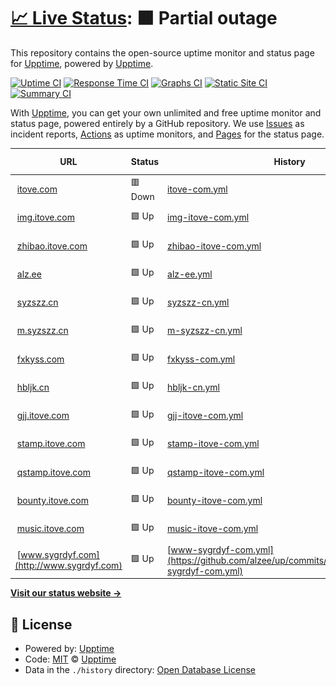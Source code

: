 # [📈 Live Status](https://up.itove.com): <!--live status--> **🟧 Partial outage**

This repository contains the open-source uptime monitor and status page for [Upptime](https://upptime.js.org), powered by [Upptime](https://github.com/upptime/upptime).

[![Uptime CI](https://github.com/alzee/up/workflows/Uptime%20CI/badge.svg)](https://github.com/alzee/up/actions?query=workflow%3A%22Uptime+CI%22)
[![Response Time CI](https://github.com/alzee/up/workflows/Response%20Time%20CI/badge.svg)](https://github.com/alzee/up/actions?query=workflow%3A%22Response+Time+CI%22)
[![Graphs CI](https://github.com/alzee/up/workflows/Graphs%20CI/badge.svg)](https://github.com/alzee/up/actions?query=workflow%3A%22Graphs+CI%22)
[![Static Site CI](https://github.com/alzee/up/workflows/Static%20Site%20CI/badge.svg)](https://github.com/alzee/up/actions?query=workflow%3A%22Static+Site+CI%22)
[![Summary CI](https://github.com/alzee/up/workflows/Summary%20CI/badge.svg)](https://github.com/alzee/up/actions?query=workflow%3A%22Summary+CI%22)

With [Upptime](https://upptime.js.org), you can get your own unlimited and free uptime monitor and status page, powered entirely by a GitHub repository. We use [Issues](https://github.com/upptime/upptime/issues) as incident reports, [Actions](https://github.com/alzee/up/actions) as uptime monitors, and [Pages](https://up.itove.com) for the status page.

<!--start: status pages-->
<!-- This summary is generated by Upptime (https://github.com/upptime/upptime) -->
<!-- Do not edit this manually, your changes will be overwritten -->
<!-- prettier-ignore -->
| URL | Status | History | Response Time | Uptime |
| --- | ------ | ------- | ------------- | ------ |
| <img alt="" src="https://icons.duckduckgo.com/ip3/itove.com.ico" height="13"> [itove.com](https://itove.com) | 🟥 Down | [itove-com.yml](https://github.com/alzee/up/commits/HEAD/history/itove-com.yml) | <details><summary><img alt="Response time graph" src="./graphs/itove-com/response-time-week.png" height="20"> 679ms</summary><br><a href="https://up.itove.com/history/itove-com"><img alt="Response time 642" src="https://img.shields.io/endpoint?url=https%3A%2F%2Fraw.githubusercontent.com%2Falzee%2Fup%2FHEAD%2Fapi%2Fitove-com%2Fresponse-time.json"></a><br><a href="https://up.itove.com/history/itove-com"><img alt="24-hour response time 680" src="https://img.shields.io/endpoint?url=https%3A%2F%2Fraw.githubusercontent.com%2Falzee%2Fup%2FHEAD%2Fapi%2Fitove-com%2Fresponse-time-day.json"></a><br><a href="https://up.itove.com/history/itove-com"><img alt="7-day response time 679" src="https://img.shields.io/endpoint?url=https%3A%2F%2Fraw.githubusercontent.com%2Falzee%2Fup%2FHEAD%2Fapi%2Fitove-com%2Fresponse-time-week.json"></a><br><a href="https://up.itove.com/history/itove-com"><img alt="30-day response time 693" src="https://img.shields.io/endpoint?url=https%3A%2F%2Fraw.githubusercontent.com%2Falzee%2Fup%2FHEAD%2Fapi%2Fitove-com%2Fresponse-time-month.json"></a><br><a href="https://up.itove.com/history/itove-com"><img alt="1-year response time 642" src="https://img.shields.io/endpoint?url=https%3A%2F%2Fraw.githubusercontent.com%2Falzee%2Fup%2FHEAD%2Fapi%2Fitove-com%2Fresponse-time-year.json"></a></details> | <details><summary><a href="https://up.itove.com/history/itove-com">99.63%</a></summary><a href="https://up.itove.com/history/itove-com"><img alt="All-time uptime 99.30%" src="https://img.shields.io/endpoint?url=https%3A%2F%2Fraw.githubusercontent.com%2Falzee%2Fup%2FHEAD%2Fapi%2Fitove-com%2Fuptime.json"></a><br><a href="https://up.itove.com/history/itove-com"><img alt="24-hour uptime 98.90%" src="https://img.shields.io/endpoint?url=https%3A%2F%2Fraw.githubusercontent.com%2Falzee%2Fup%2FHEAD%2Fapi%2Fitove-com%2Fuptime-day.json"></a><br><a href="https://up.itove.com/history/itove-com"><img alt="7-day uptime 99.63%" src="https://img.shields.io/endpoint?url=https%3A%2F%2Fraw.githubusercontent.com%2Falzee%2Fup%2FHEAD%2Fapi%2Fitove-com%2Fuptime-week.json"></a><br><a href="https://up.itove.com/history/itove-com"><img alt="30-day uptime 99.73%" src="https://img.shields.io/endpoint?url=https%3A%2F%2Fraw.githubusercontent.com%2Falzee%2Fup%2FHEAD%2Fapi%2Fitove-com%2Fuptime-month.json"></a><br><a href="https://up.itove.com/history/itove-com"><img alt="1-year uptime 99.30%" src="https://img.shields.io/endpoint?url=https%3A%2F%2Fraw.githubusercontent.com%2Falzee%2Fup%2FHEAD%2Fapi%2Fitove-com%2Fuptime-year.json"></a></details>
| <img alt="" src="https://icons.duckduckgo.com/ip3/img.itove.com.ico" height="13"> [img.itove.com](https://img.itove.com) | 🟩 Up | [img-itove-com.yml](https://github.com/alzee/up/commits/HEAD/history/img-itove-com.yml) | <details><summary><img alt="Response time graph" src="./graphs/img-itove-com/response-time-week.png" height="20"> 1188ms</summary><br><a href="https://up.itove.com/history/img-itove-com"><img alt="Response time 884" src="https://img.shields.io/endpoint?url=https%3A%2F%2Fraw.githubusercontent.com%2Falzee%2Fup%2FHEAD%2Fapi%2Fimg-itove-com%2Fresponse-time.json"></a><br><a href="https://up.itove.com/history/img-itove-com"><img alt="24-hour response time 1018" src="https://img.shields.io/endpoint?url=https%3A%2F%2Fraw.githubusercontent.com%2Falzee%2Fup%2FHEAD%2Fapi%2Fimg-itove-com%2Fresponse-time-day.json"></a><br><a href="https://up.itove.com/history/img-itove-com"><img alt="7-day response time 1188" src="https://img.shields.io/endpoint?url=https%3A%2F%2Fraw.githubusercontent.com%2Falzee%2Fup%2FHEAD%2Fapi%2Fimg-itove-com%2Fresponse-time-week.json"></a><br><a href="https://up.itove.com/history/img-itove-com"><img alt="30-day response time 981" src="https://img.shields.io/endpoint?url=https%3A%2F%2Fraw.githubusercontent.com%2Falzee%2Fup%2FHEAD%2Fapi%2Fimg-itove-com%2Fresponse-time-month.json"></a><br><a href="https://up.itove.com/history/img-itove-com"><img alt="1-year response time 884" src="https://img.shields.io/endpoint?url=https%3A%2F%2Fraw.githubusercontent.com%2Falzee%2Fup%2FHEAD%2Fapi%2Fimg-itove-com%2Fresponse-time-year.json"></a></details> | <details><summary><a href="https://up.itove.com/history/img-itove-com">99.73%</a></summary><a href="https://up.itove.com/history/img-itove-com"><img alt="All-time uptime 98.57%" src="https://img.shields.io/endpoint?url=https%3A%2F%2Fraw.githubusercontent.com%2Falzee%2Fup%2FHEAD%2Fapi%2Fimg-itove-com%2Fuptime.json"></a><br><a href="https://up.itove.com/history/img-itove-com"><img alt="24-hour uptime 100.00%" src="https://img.shields.io/endpoint?url=https%3A%2F%2Fraw.githubusercontent.com%2Falzee%2Fup%2FHEAD%2Fapi%2Fimg-itove-com%2Fuptime-day.json"></a><br><a href="https://up.itove.com/history/img-itove-com"><img alt="7-day uptime 99.73%" src="https://img.shields.io/endpoint?url=https%3A%2F%2Fraw.githubusercontent.com%2Falzee%2Fup%2FHEAD%2Fapi%2Fimg-itove-com%2Fuptime-week.json"></a><br><a href="https://up.itove.com/history/img-itove-com"><img alt="30-day uptime 99.76%" src="https://img.shields.io/endpoint?url=https%3A%2F%2Fraw.githubusercontent.com%2Falzee%2Fup%2FHEAD%2Fapi%2Fimg-itove-com%2Fuptime-month.json"></a><br><a href="https://up.itove.com/history/img-itove-com"><img alt="1-year uptime 98.57%" src="https://img.shields.io/endpoint?url=https%3A%2F%2Fraw.githubusercontent.com%2Falzee%2Fup%2FHEAD%2Fapi%2Fimg-itove-com%2Fuptime-year.json"></a></details>
| <img alt="" src="https://icons.duckduckgo.com/ip3/zhibao.itove.com.ico" height="13"> [zhibao.itove.com](https://zhibao.itove.com) | 🟩 Up | [zhibao-itove-com.yml](https://github.com/alzee/up/commits/HEAD/history/zhibao-itove-com.yml) | <details><summary><img alt="Response time graph" src="./graphs/zhibao-itove-com/response-time-week.png" height="20"> 902ms</summary><br><a href="https://up.itove.com/history/zhibao-itove-com"><img alt="Response time 801" src="https://img.shields.io/endpoint?url=https%3A%2F%2Fraw.githubusercontent.com%2Falzee%2Fup%2FHEAD%2Fapi%2Fzhibao-itove-com%2Fresponse-time.json"></a><br><a href="https://up.itove.com/history/zhibao-itove-com"><img alt="24-hour response time 1045" src="https://img.shields.io/endpoint?url=https%3A%2F%2Fraw.githubusercontent.com%2Falzee%2Fup%2FHEAD%2Fapi%2Fzhibao-itove-com%2Fresponse-time-day.json"></a><br><a href="https://up.itove.com/history/zhibao-itove-com"><img alt="7-day response time 902" src="https://img.shields.io/endpoint?url=https%3A%2F%2Fraw.githubusercontent.com%2Falzee%2Fup%2FHEAD%2Fapi%2Fzhibao-itove-com%2Fresponse-time-week.json"></a><br><a href="https://up.itove.com/history/zhibao-itove-com"><img alt="30-day response time 796" src="https://img.shields.io/endpoint?url=https%3A%2F%2Fraw.githubusercontent.com%2Falzee%2Fup%2FHEAD%2Fapi%2Fzhibao-itove-com%2Fresponse-time-month.json"></a><br><a href="https://up.itove.com/history/zhibao-itove-com"><img alt="1-year response time 801" src="https://img.shields.io/endpoint?url=https%3A%2F%2Fraw.githubusercontent.com%2Falzee%2Fup%2FHEAD%2Fapi%2Fzhibao-itove-com%2Fresponse-time-year.json"></a></details> | <details><summary><a href="https://up.itove.com/history/zhibao-itove-com">99.86%</a></summary><a href="https://up.itove.com/history/zhibao-itove-com"><img alt="All-time uptime 98.54%" src="https://img.shields.io/endpoint?url=https%3A%2F%2Fraw.githubusercontent.com%2Falzee%2Fup%2FHEAD%2Fapi%2Fzhibao-itove-com%2Fuptime.json"></a><br><a href="https://up.itove.com/history/zhibao-itove-com"><img alt="24-hour uptime 100.00%" src="https://img.shields.io/endpoint?url=https%3A%2F%2Fraw.githubusercontent.com%2Falzee%2Fup%2FHEAD%2Fapi%2Fzhibao-itove-com%2Fuptime-day.json"></a><br><a href="https://up.itove.com/history/zhibao-itove-com"><img alt="7-day uptime 99.86%" src="https://img.shields.io/endpoint?url=https%3A%2F%2Fraw.githubusercontent.com%2Falzee%2Fup%2FHEAD%2Fapi%2Fzhibao-itove-com%2Fuptime-week.json"></a><br><a href="https://up.itove.com/history/zhibao-itove-com"><img alt="30-day uptime 99.80%" src="https://img.shields.io/endpoint?url=https%3A%2F%2Fraw.githubusercontent.com%2Falzee%2Fup%2FHEAD%2Fapi%2Fzhibao-itove-com%2Fuptime-month.json"></a><br><a href="https://up.itove.com/history/zhibao-itove-com"><img alt="1-year uptime 98.54%" src="https://img.shields.io/endpoint?url=https%3A%2F%2Fraw.githubusercontent.com%2Falzee%2Fup%2FHEAD%2Fapi%2Fzhibao-itove-com%2Fuptime-year.json"></a></details>
| <img alt="" src="https://icons.duckduckgo.com/ip3/alz.ee.ico" height="13"> [alz.ee](https://alz.ee) | 🟩 Up | [alz-ee.yml](https://github.com/alzee/up/commits/HEAD/history/alz-ee.yml) | <details><summary><img alt="Response time graph" src="./graphs/alz-ee/response-time-week.png" height="20"> 534ms</summary><br><a href="https://up.itove.com/history/alz-ee"><img alt="Response time 562" src="https://img.shields.io/endpoint?url=https%3A%2F%2Fraw.githubusercontent.com%2Falzee%2Fup%2FHEAD%2Fapi%2Falz-ee%2Fresponse-time.json"></a><br><a href="https://up.itove.com/history/alz-ee"><img alt="24-hour response time 421" src="https://img.shields.io/endpoint?url=https%3A%2F%2Fraw.githubusercontent.com%2Falzee%2Fup%2FHEAD%2Fapi%2Falz-ee%2Fresponse-time-day.json"></a><br><a href="https://up.itove.com/history/alz-ee"><img alt="7-day response time 534" src="https://img.shields.io/endpoint?url=https%3A%2F%2Fraw.githubusercontent.com%2Falzee%2Fup%2FHEAD%2Fapi%2Falz-ee%2Fresponse-time-week.json"></a><br><a href="https://up.itove.com/history/alz-ee"><img alt="30-day response time 579" src="https://img.shields.io/endpoint?url=https%3A%2F%2Fraw.githubusercontent.com%2Falzee%2Fup%2FHEAD%2Fapi%2Falz-ee%2Fresponse-time-month.json"></a><br><a href="https://up.itove.com/history/alz-ee"><img alt="1-year response time 562" src="https://img.shields.io/endpoint?url=https%3A%2F%2Fraw.githubusercontent.com%2Falzee%2Fup%2FHEAD%2Fapi%2Falz-ee%2Fresponse-time-year.json"></a></details> | <details><summary><a href="https://up.itove.com/history/alz-ee">100.00%</a></summary><a href="https://up.itove.com/history/alz-ee"><img alt="All-time uptime 100.00%" src="https://img.shields.io/endpoint?url=https%3A%2F%2Fraw.githubusercontent.com%2Falzee%2Fup%2FHEAD%2Fapi%2Falz-ee%2Fuptime.json"></a><br><a href="https://up.itove.com/history/alz-ee"><img alt="24-hour uptime 100.00%" src="https://img.shields.io/endpoint?url=https%3A%2F%2Fraw.githubusercontent.com%2Falzee%2Fup%2FHEAD%2Fapi%2Falz-ee%2Fuptime-day.json"></a><br><a href="https://up.itove.com/history/alz-ee"><img alt="7-day uptime 100.00%" src="https://img.shields.io/endpoint?url=https%3A%2F%2Fraw.githubusercontent.com%2Falzee%2Fup%2FHEAD%2Fapi%2Falz-ee%2Fuptime-week.json"></a><br><a href="https://up.itove.com/history/alz-ee"><img alt="30-day uptime 100.00%" src="https://img.shields.io/endpoint?url=https%3A%2F%2Fraw.githubusercontent.com%2Falzee%2Fup%2FHEAD%2Fapi%2Falz-ee%2Fuptime-month.json"></a><br><a href="https://up.itove.com/history/alz-ee"><img alt="1-year uptime 100.00%" src="https://img.shields.io/endpoint?url=https%3A%2F%2Fraw.githubusercontent.com%2Falzee%2Fup%2FHEAD%2Fapi%2Falz-ee%2Fuptime-year.json"></a></details>
| <img alt="" src="https://icons.duckduckgo.com/ip3/syzszz.cn.ico" height="13"> [syzszz.cn](https://syzszz.cn) | 🟩 Up | [syzszz-cn.yml](https://github.com/alzee/up/commits/HEAD/history/syzszz-cn.yml) | <details><summary><img alt="Response time graph" src="./graphs/syzszz-cn/response-time-week.png" height="20"> 1030ms</summary><br><a href="https://up.itove.com/history/syzszz-cn"><img alt="Response time 1060" src="https://img.shields.io/endpoint?url=https%3A%2F%2Fraw.githubusercontent.com%2Falzee%2Fup%2FHEAD%2Fapi%2Fsyzszz-cn%2Fresponse-time.json"></a><br><a href="https://up.itove.com/history/syzszz-cn"><img alt="24-hour response time 1036" src="https://img.shields.io/endpoint?url=https%3A%2F%2Fraw.githubusercontent.com%2Falzee%2Fup%2FHEAD%2Fapi%2Fsyzszz-cn%2Fresponse-time-day.json"></a><br><a href="https://up.itove.com/history/syzszz-cn"><img alt="7-day response time 1030" src="https://img.shields.io/endpoint?url=https%3A%2F%2Fraw.githubusercontent.com%2Falzee%2Fup%2FHEAD%2Fapi%2Fsyzszz-cn%2Fresponse-time-week.json"></a><br><a href="https://up.itove.com/history/syzszz-cn"><img alt="30-day response time 1099" src="https://img.shields.io/endpoint?url=https%3A%2F%2Fraw.githubusercontent.com%2Falzee%2Fup%2FHEAD%2Fapi%2Fsyzszz-cn%2Fresponse-time-month.json"></a><br><a href="https://up.itove.com/history/syzszz-cn"><img alt="1-year response time 1060" src="https://img.shields.io/endpoint?url=https%3A%2F%2Fraw.githubusercontent.com%2Falzee%2Fup%2FHEAD%2Fapi%2Fsyzszz-cn%2Fresponse-time-year.json"></a></details> | <details><summary><a href="https://up.itove.com/history/syzszz-cn">99.63%</a></summary><a href="https://up.itove.com/history/syzszz-cn"><img alt="All-time uptime 99.37%" src="https://img.shields.io/endpoint?url=https%3A%2F%2Fraw.githubusercontent.com%2Falzee%2Fup%2FHEAD%2Fapi%2Fsyzszz-cn%2Fuptime.json"></a><br><a href="https://up.itove.com/history/syzszz-cn"><img alt="24-hour uptime 98.73%" src="https://img.shields.io/endpoint?url=https%3A%2F%2Fraw.githubusercontent.com%2Falzee%2Fup%2FHEAD%2Fapi%2Fsyzszz-cn%2Fuptime-day.json"></a><br><a href="https://up.itove.com/history/syzszz-cn"><img alt="7-day uptime 99.63%" src="https://img.shields.io/endpoint?url=https%3A%2F%2Fraw.githubusercontent.com%2Falzee%2Fup%2FHEAD%2Fapi%2Fsyzszz-cn%2Fuptime-week.json"></a><br><a href="https://up.itove.com/history/syzszz-cn"><img alt="30-day uptime 99.74%" src="https://img.shields.io/endpoint?url=https%3A%2F%2Fraw.githubusercontent.com%2Falzee%2Fup%2FHEAD%2Fapi%2Fsyzszz-cn%2Fuptime-month.json"></a><br><a href="https://up.itove.com/history/syzszz-cn"><img alt="1-year uptime 99.37%" src="https://img.shields.io/endpoint?url=https%3A%2F%2Fraw.githubusercontent.com%2Falzee%2Fup%2FHEAD%2Fapi%2Fsyzszz-cn%2Fuptime-year.json"></a></details>
| <img alt="" src="https://icons.duckduckgo.com/ip3/m.syzszz.cn.ico" height="13"> [m.syzszz.cn](https://m.syzszz.cn) | 🟩 Up | [m-syzszz-cn.yml](https://github.com/alzee/up/commits/HEAD/history/m-syzszz-cn.yml) | <details><summary><img alt="Response time graph" src="./graphs/m-syzszz-cn/response-time-week.png" height="20"> 1169ms</summary><br><a href="https://up.itove.com/history/m-syzszz-cn"><img alt="Response time 1126" src="https://img.shields.io/endpoint?url=https%3A%2F%2Fraw.githubusercontent.com%2Falzee%2Fup%2FHEAD%2Fapi%2Fm-syzszz-cn%2Fresponse-time.json"></a><br><a href="https://up.itove.com/history/m-syzszz-cn"><img alt="24-hour response time 1110" src="https://img.shields.io/endpoint?url=https%3A%2F%2Fraw.githubusercontent.com%2Falzee%2Fup%2FHEAD%2Fapi%2Fm-syzszz-cn%2Fresponse-time-day.json"></a><br><a href="https://up.itove.com/history/m-syzszz-cn"><img alt="7-day response time 1169" src="https://img.shields.io/endpoint?url=https%3A%2F%2Fraw.githubusercontent.com%2Falzee%2Fup%2FHEAD%2Fapi%2Fm-syzszz-cn%2Fresponse-time-week.json"></a><br><a href="https://up.itove.com/history/m-syzszz-cn"><img alt="30-day response time 1125" src="https://img.shields.io/endpoint?url=https%3A%2F%2Fraw.githubusercontent.com%2Falzee%2Fup%2FHEAD%2Fapi%2Fm-syzszz-cn%2Fresponse-time-month.json"></a><br><a href="https://up.itove.com/history/m-syzszz-cn"><img alt="1-year response time 1126" src="https://img.shields.io/endpoint?url=https%3A%2F%2Fraw.githubusercontent.com%2Falzee%2Fup%2FHEAD%2Fapi%2Fm-syzszz-cn%2Fresponse-time-year.json"></a></details> | <details><summary><a href="https://up.itove.com/history/m-syzszz-cn">99.54%</a></summary><a href="https://up.itove.com/history/m-syzszz-cn"><img alt="All-time uptime 99.40%" src="https://img.shields.io/endpoint?url=https%3A%2F%2Fraw.githubusercontent.com%2Falzee%2Fup%2FHEAD%2Fapi%2Fm-syzszz-cn%2Fuptime.json"></a><br><a href="https://up.itove.com/history/m-syzszz-cn"><img alt="24-hour uptime 98.44%" src="https://img.shields.io/endpoint?url=https%3A%2F%2Fraw.githubusercontent.com%2Falzee%2Fup%2FHEAD%2Fapi%2Fm-syzszz-cn%2Fuptime-day.json"></a><br><a href="https://up.itove.com/history/m-syzszz-cn"><img alt="7-day uptime 99.54%" src="https://img.shields.io/endpoint?url=https%3A%2F%2Fraw.githubusercontent.com%2Falzee%2Fup%2FHEAD%2Fapi%2Fm-syzszz-cn%2Fuptime-week.json"></a><br><a href="https://up.itove.com/history/m-syzszz-cn"><img alt="30-day uptime 99.77%" src="https://img.shields.io/endpoint?url=https%3A%2F%2Fraw.githubusercontent.com%2Falzee%2Fup%2FHEAD%2Fapi%2Fm-syzszz-cn%2Fuptime-month.json"></a><br><a href="https://up.itove.com/history/m-syzszz-cn"><img alt="1-year uptime 99.40%" src="https://img.shields.io/endpoint?url=https%3A%2F%2Fraw.githubusercontent.com%2Falzee%2Fup%2FHEAD%2Fapi%2Fm-syzszz-cn%2Fuptime-year.json"></a></details>
| <img alt="" src="https://icons.duckduckgo.com/ip3/fxkyss.com.ico" height="13"> [fxkyss.com](https://fxkyss.com) | 🟩 Up | [fxkyss-com.yml](https://github.com/alzee/up/commits/HEAD/history/fxkyss-com.yml) | <details><summary><img alt="Response time graph" src="./graphs/fxkyss-com/response-time-week.png" height="20"> 901ms</summary><br><a href="https://up.itove.com/history/fxkyss-com"><img alt="Response time 899" src="https://img.shields.io/endpoint?url=https%3A%2F%2Fraw.githubusercontent.com%2Falzee%2Fup%2FHEAD%2Fapi%2Ffxkyss-com%2Fresponse-time.json"></a><br><a href="https://up.itove.com/history/fxkyss-com"><img alt="24-hour response time 848" src="https://img.shields.io/endpoint?url=https%3A%2F%2Fraw.githubusercontent.com%2Falzee%2Fup%2FHEAD%2Fapi%2Ffxkyss-com%2Fresponse-time-day.json"></a><br><a href="https://up.itove.com/history/fxkyss-com"><img alt="7-day response time 901" src="https://img.shields.io/endpoint?url=https%3A%2F%2Fraw.githubusercontent.com%2Falzee%2Fup%2FHEAD%2Fapi%2Ffxkyss-com%2Fresponse-time-week.json"></a><br><a href="https://up.itove.com/history/fxkyss-com"><img alt="30-day response time 1100" src="https://img.shields.io/endpoint?url=https%3A%2F%2Fraw.githubusercontent.com%2Falzee%2Fup%2FHEAD%2Fapi%2Ffxkyss-com%2Fresponse-time-month.json"></a><br><a href="https://up.itove.com/history/fxkyss-com"><img alt="1-year response time 899" src="https://img.shields.io/endpoint?url=https%3A%2F%2Fraw.githubusercontent.com%2Falzee%2Fup%2FHEAD%2Fapi%2Ffxkyss-com%2Fresponse-time-year.json"></a></details> | <details><summary><a href="https://up.itove.com/history/fxkyss-com">99.72%</a></summary><a href="https://up.itove.com/history/fxkyss-com"><img alt="All-time uptime 88.54%" src="https://img.shields.io/endpoint?url=https%3A%2F%2Fraw.githubusercontent.com%2Falzee%2Fup%2FHEAD%2Fapi%2Ffxkyss-com%2Fuptime.json"></a><br><a href="https://up.itove.com/history/fxkyss-com"><img alt="24-hour uptime 100.00%" src="https://img.shields.io/endpoint?url=https%3A%2F%2Fraw.githubusercontent.com%2Falzee%2Fup%2FHEAD%2Fapi%2Ffxkyss-com%2Fuptime-day.json"></a><br><a href="https://up.itove.com/history/fxkyss-com"><img alt="7-day uptime 99.72%" src="https://img.shields.io/endpoint?url=https%3A%2F%2Fraw.githubusercontent.com%2Falzee%2Fup%2FHEAD%2Fapi%2Ffxkyss-com%2Fuptime-week.json"></a><br><a href="https://up.itove.com/history/fxkyss-com"><img alt="30-day uptime 88.68%" src="https://img.shields.io/endpoint?url=https%3A%2F%2Fraw.githubusercontent.com%2Falzee%2Fup%2FHEAD%2Fapi%2Ffxkyss-com%2Fuptime-month.json"></a><br><a href="https://up.itove.com/history/fxkyss-com"><img alt="1-year uptime 88.54%" src="https://img.shields.io/endpoint?url=https%3A%2F%2Fraw.githubusercontent.com%2Falzee%2Fup%2FHEAD%2Fapi%2Ffxkyss-com%2Fuptime-year.json"></a></details>
| <img alt="" src="https://icons.duckduckgo.com/ip3/hbljk.cn.ico" height="13"> [hbljk.cn](https://hbljk.cn) | 🟩 Up | [hbljk-cn.yml](https://github.com/alzee/up/commits/HEAD/history/hbljk-cn.yml) | <details><summary><img alt="Response time graph" src="./graphs/hbljk-cn/response-time-week.png" height="20"> 1661ms</summary><br><a href="https://up.itove.com/history/hbljk-cn"><img alt="Response time 1680" src="https://img.shields.io/endpoint?url=https%3A%2F%2Fraw.githubusercontent.com%2Falzee%2Fup%2FHEAD%2Fapi%2Fhbljk-cn%2Fresponse-time.json"></a><br><a href="https://up.itove.com/history/hbljk-cn"><img alt="24-hour response time 1602" src="https://img.shields.io/endpoint?url=https%3A%2F%2Fraw.githubusercontent.com%2Falzee%2Fup%2FHEAD%2Fapi%2Fhbljk-cn%2Fresponse-time-day.json"></a><br><a href="https://up.itove.com/history/hbljk-cn"><img alt="7-day response time 1661" src="https://img.shields.io/endpoint?url=https%3A%2F%2Fraw.githubusercontent.com%2Falzee%2Fup%2FHEAD%2Fapi%2Fhbljk-cn%2Fresponse-time-week.json"></a><br><a href="https://up.itove.com/history/hbljk-cn"><img alt="30-day response time 1764" src="https://img.shields.io/endpoint?url=https%3A%2F%2Fraw.githubusercontent.com%2Falzee%2Fup%2FHEAD%2Fapi%2Fhbljk-cn%2Fresponse-time-month.json"></a><br><a href="https://up.itove.com/history/hbljk-cn"><img alt="1-year response time 1680" src="https://img.shields.io/endpoint?url=https%3A%2F%2Fraw.githubusercontent.com%2Falzee%2Fup%2FHEAD%2Fapi%2Fhbljk-cn%2Fresponse-time-year.json"></a></details> | <details><summary><a href="https://up.itove.com/history/hbljk-cn">100.00%</a></summary><a href="https://up.itove.com/history/hbljk-cn"><img alt="All-time uptime 99.87%" src="https://img.shields.io/endpoint?url=https%3A%2F%2Fraw.githubusercontent.com%2Falzee%2Fup%2FHEAD%2Fapi%2Fhbljk-cn%2Fuptime.json"></a><br><a href="https://up.itove.com/history/hbljk-cn"><img alt="24-hour uptime 100.00%" src="https://img.shields.io/endpoint?url=https%3A%2F%2Fraw.githubusercontent.com%2Falzee%2Fup%2FHEAD%2Fapi%2Fhbljk-cn%2Fuptime-day.json"></a><br><a href="https://up.itove.com/history/hbljk-cn"><img alt="7-day uptime 100.00%" src="https://img.shields.io/endpoint?url=https%3A%2F%2Fraw.githubusercontent.com%2Falzee%2Fup%2FHEAD%2Fapi%2Fhbljk-cn%2Fuptime-week.json"></a><br><a href="https://up.itove.com/history/hbljk-cn"><img alt="30-day uptime 99.90%" src="https://img.shields.io/endpoint?url=https%3A%2F%2Fraw.githubusercontent.com%2Falzee%2Fup%2FHEAD%2Fapi%2Fhbljk-cn%2Fuptime-month.json"></a><br><a href="https://up.itove.com/history/hbljk-cn"><img alt="1-year uptime 99.87%" src="https://img.shields.io/endpoint?url=https%3A%2F%2Fraw.githubusercontent.com%2Falzee%2Fup%2FHEAD%2Fapi%2Fhbljk-cn%2Fuptime-year.json"></a></details>
| <img alt="" src="https://icons.duckduckgo.com/ip3/gjj.itove.com.ico" height="13"> [gjj.itove.com](https://gjj.itove.com) | 🟩 Up | [gjj-itove-com.yml](https://github.com/alzee/up/commits/HEAD/history/gjj-itove-com.yml) | <details><summary><img alt="Response time graph" src="./graphs/gjj-itove-com/response-time-week.png" height="20"> 1369ms</summary><br><a href="https://up.itove.com/history/gjj-itove-com"><img alt="Response time 965" src="https://img.shields.io/endpoint?url=https%3A%2F%2Fraw.githubusercontent.com%2Falzee%2Fup%2FHEAD%2Fapi%2Fgjj-itove-com%2Fresponse-time.json"></a><br><a href="https://up.itove.com/history/gjj-itove-com"><img alt="24-hour response time 922" src="https://img.shields.io/endpoint?url=https%3A%2F%2Fraw.githubusercontent.com%2Falzee%2Fup%2FHEAD%2Fapi%2Fgjj-itove-com%2Fresponse-time-day.json"></a><br><a href="https://up.itove.com/history/gjj-itove-com"><img alt="7-day response time 1369" src="https://img.shields.io/endpoint?url=https%3A%2F%2Fraw.githubusercontent.com%2Falzee%2Fup%2FHEAD%2Fapi%2Fgjj-itove-com%2Fresponse-time-week.json"></a><br><a href="https://up.itove.com/history/gjj-itove-com"><img alt="30-day response time 1238" src="https://img.shields.io/endpoint?url=https%3A%2F%2Fraw.githubusercontent.com%2Falzee%2Fup%2FHEAD%2Fapi%2Fgjj-itove-com%2Fresponse-time-month.json"></a><br><a href="https://up.itove.com/history/gjj-itove-com"><img alt="1-year response time 965" src="https://img.shields.io/endpoint?url=https%3A%2F%2Fraw.githubusercontent.com%2Falzee%2Fup%2FHEAD%2Fapi%2Fgjj-itove-com%2Fresponse-time-year.json"></a></details> | <details><summary><a href="https://up.itove.com/history/gjj-itove-com">99.70%</a></summary><a href="https://up.itove.com/history/gjj-itove-com"><img alt="All-time uptime 99.41%" src="https://img.shields.io/endpoint?url=https%3A%2F%2Fraw.githubusercontent.com%2Falzee%2Fup%2FHEAD%2Fapi%2Fgjj-itove-com%2Fuptime.json"></a><br><a href="https://up.itove.com/history/gjj-itove-com"><img alt="24-hour uptime 98.79%" src="https://img.shields.io/endpoint?url=https%3A%2F%2Fraw.githubusercontent.com%2Falzee%2Fup%2FHEAD%2Fapi%2Fgjj-itove-com%2Fuptime-day.json"></a><br><a href="https://up.itove.com/history/gjj-itove-com"><img alt="7-day uptime 99.70%" src="https://img.shields.io/endpoint?url=https%3A%2F%2Fraw.githubusercontent.com%2Falzee%2Fup%2FHEAD%2Fapi%2Fgjj-itove-com%2Fuptime-week.json"></a><br><a href="https://up.itove.com/history/gjj-itove-com"><img alt="30-day uptime 99.79%" src="https://img.shields.io/endpoint?url=https%3A%2F%2Fraw.githubusercontent.com%2Falzee%2Fup%2FHEAD%2Fapi%2Fgjj-itove-com%2Fuptime-month.json"></a><br><a href="https://up.itove.com/history/gjj-itove-com"><img alt="1-year uptime 99.41%" src="https://img.shields.io/endpoint?url=https%3A%2F%2Fraw.githubusercontent.com%2Falzee%2Fup%2FHEAD%2Fapi%2Fgjj-itove-com%2Fuptime-year.json"></a></details>
| <img alt="" src="https://icons.duckduckgo.com/ip3/stamp.itove.com.ico" height="13"> [stamp.itove.com](https://stamp.itove.com) | 🟩 Up | [stamp-itove-com.yml](https://github.com/alzee/up/commits/HEAD/history/stamp-itove-com.yml) | <details><summary><img alt="Response time graph" src="./graphs/stamp-itove-com/response-time-week.png" height="20"> 784ms</summary><br><a href="https://up.itove.com/history/stamp-itove-com"><img alt="Response time 721" src="https://img.shields.io/endpoint?url=https%3A%2F%2Fraw.githubusercontent.com%2Falzee%2Fup%2FHEAD%2Fapi%2Fstamp-itove-com%2Fresponse-time.json"></a><br><a href="https://up.itove.com/history/stamp-itove-com"><img alt="24-hour response time 604" src="https://img.shields.io/endpoint?url=https%3A%2F%2Fraw.githubusercontent.com%2Falzee%2Fup%2FHEAD%2Fapi%2Fstamp-itove-com%2Fresponse-time-day.json"></a><br><a href="https://up.itove.com/history/stamp-itove-com"><img alt="7-day response time 784" src="https://img.shields.io/endpoint?url=https%3A%2F%2Fraw.githubusercontent.com%2Falzee%2Fup%2FHEAD%2Fapi%2Fstamp-itove-com%2Fresponse-time-week.json"></a><br><a href="https://up.itove.com/history/stamp-itove-com"><img alt="30-day response time 737" src="https://img.shields.io/endpoint?url=https%3A%2F%2Fraw.githubusercontent.com%2Falzee%2Fup%2FHEAD%2Fapi%2Fstamp-itove-com%2Fresponse-time-month.json"></a><br><a href="https://up.itove.com/history/stamp-itove-com"><img alt="1-year response time 721" src="https://img.shields.io/endpoint?url=https%3A%2F%2Fraw.githubusercontent.com%2Falzee%2Fup%2FHEAD%2Fapi%2Fstamp-itove-com%2Fresponse-time-year.json"></a></details> | <details><summary><a href="https://up.itove.com/history/stamp-itove-com">99.87%</a></summary><a href="https://up.itove.com/history/stamp-itove-com"><img alt="All-time uptime 99.45%" src="https://img.shields.io/endpoint?url=https%3A%2F%2Fraw.githubusercontent.com%2Falzee%2Fup%2FHEAD%2Fapi%2Fstamp-itove-com%2Fuptime.json"></a><br><a href="https://up.itove.com/history/stamp-itove-com"><img alt="24-hour uptime 100.00%" src="https://img.shields.io/endpoint?url=https%3A%2F%2Fraw.githubusercontent.com%2Falzee%2Fup%2FHEAD%2Fapi%2Fstamp-itove-com%2Fuptime-day.json"></a><br><a href="https://up.itove.com/history/stamp-itove-com"><img alt="7-day uptime 99.87%" src="https://img.shields.io/endpoint?url=https%3A%2F%2Fraw.githubusercontent.com%2Falzee%2Fup%2FHEAD%2Fapi%2Fstamp-itove-com%2Fuptime-week.json"></a><br><a href="https://up.itove.com/history/stamp-itove-com"><img alt="30-day uptime 99.85%" src="https://img.shields.io/endpoint?url=https%3A%2F%2Fraw.githubusercontent.com%2Falzee%2Fup%2FHEAD%2Fapi%2Fstamp-itove-com%2Fuptime-month.json"></a><br><a href="https://up.itove.com/history/stamp-itove-com"><img alt="1-year uptime 99.45%" src="https://img.shields.io/endpoint?url=https%3A%2F%2Fraw.githubusercontent.com%2Falzee%2Fup%2FHEAD%2Fapi%2Fstamp-itove-com%2Fuptime-year.json"></a></details>
| <img alt="" src="https://icons.duckduckgo.com/ip3/qstamp.itove.com.ico" height="13"> [qstamp.itove.com](https://qstamp.itove.com) | 🟩 Up | [qstamp-itove-com.yml](https://github.com/alzee/up/commits/HEAD/history/qstamp-itove-com.yml) | <details><summary><img alt="Response time graph" src="./graphs/qstamp-itove-com/response-time-week.png" height="20"> 724ms</summary><br><a href="https://up.itove.com/history/qstamp-itove-com"><img alt="Response time 693" src="https://img.shields.io/endpoint?url=https%3A%2F%2Fraw.githubusercontent.com%2Falzee%2Fup%2FHEAD%2Fapi%2Fqstamp-itove-com%2Fresponse-time.json"></a><br><a href="https://up.itove.com/history/qstamp-itove-com"><img alt="24-hour response time 699" src="https://img.shields.io/endpoint?url=https%3A%2F%2Fraw.githubusercontent.com%2Falzee%2Fup%2FHEAD%2Fapi%2Fqstamp-itove-com%2Fresponse-time-day.json"></a><br><a href="https://up.itove.com/history/qstamp-itove-com"><img alt="7-day response time 724" src="https://img.shields.io/endpoint?url=https%3A%2F%2Fraw.githubusercontent.com%2Falzee%2Fup%2FHEAD%2Fapi%2Fqstamp-itove-com%2Fresponse-time-week.json"></a><br><a href="https://up.itove.com/history/qstamp-itove-com"><img alt="30-day response time 710" src="https://img.shields.io/endpoint?url=https%3A%2F%2Fraw.githubusercontent.com%2Falzee%2Fup%2FHEAD%2Fapi%2Fqstamp-itove-com%2Fresponse-time-month.json"></a><br><a href="https://up.itove.com/history/qstamp-itove-com"><img alt="1-year response time 693" src="https://img.shields.io/endpoint?url=https%3A%2F%2Fraw.githubusercontent.com%2Falzee%2Fup%2FHEAD%2Fapi%2Fqstamp-itove-com%2Fresponse-time-year.json"></a></details> | <details><summary><a href="https://up.itove.com/history/qstamp-itove-com">99.83%</a></summary><a href="https://up.itove.com/history/qstamp-itove-com"><img alt="All-time uptime 99.49%" src="https://img.shields.io/endpoint?url=https%3A%2F%2Fraw.githubusercontent.com%2Falzee%2Fup%2FHEAD%2Fapi%2Fqstamp-itove-com%2Fuptime.json"></a><br><a href="https://up.itove.com/history/qstamp-itove-com"><img alt="24-hour uptime 99.66%" src="https://img.shields.io/endpoint?url=https%3A%2F%2Fraw.githubusercontent.com%2Falzee%2Fup%2FHEAD%2Fapi%2Fqstamp-itove-com%2Fuptime-day.json"></a><br><a href="https://up.itove.com/history/qstamp-itove-com"><img alt="7-day uptime 99.83%" src="https://img.shields.io/endpoint?url=https%3A%2F%2Fraw.githubusercontent.com%2Falzee%2Fup%2FHEAD%2Fapi%2Fqstamp-itove-com%2Fuptime-week.json"></a><br><a href="https://up.itove.com/history/qstamp-itove-com"><img alt="30-day uptime 99.83%" src="https://img.shields.io/endpoint?url=https%3A%2F%2Fraw.githubusercontent.com%2Falzee%2Fup%2FHEAD%2Fapi%2Fqstamp-itove-com%2Fuptime-month.json"></a><br><a href="https://up.itove.com/history/qstamp-itove-com"><img alt="1-year uptime 99.49%" src="https://img.shields.io/endpoint?url=https%3A%2F%2Fraw.githubusercontent.com%2Falzee%2Fup%2FHEAD%2Fapi%2Fqstamp-itove-com%2Fuptime-year.json"></a></details>
| <img alt="" src="https://icons.duckduckgo.com/ip3/bounty.itove.com.ico" height="13"> [bounty.itove.com](https://bounty.itove.com) | 🟩 Up | [bounty-itove-com.yml](https://github.com/alzee/up/commits/HEAD/history/bounty-itove-com.yml) | <details><summary><img alt="Response time graph" src="./graphs/bounty-itove-com/response-time-week.png" height="20"> 1174ms</summary><br><a href="https://up.itove.com/history/bounty-itove-com"><img alt="Response time 1135" src="https://img.shields.io/endpoint?url=https%3A%2F%2Fraw.githubusercontent.com%2Falzee%2Fup%2FHEAD%2Fapi%2Fbounty-itove-com%2Fresponse-time.json"></a><br><a href="https://up.itove.com/history/bounty-itove-com"><img alt="24-hour response time 1230" src="https://img.shields.io/endpoint?url=https%3A%2F%2Fraw.githubusercontent.com%2Falzee%2Fup%2FHEAD%2Fapi%2Fbounty-itove-com%2Fresponse-time-day.json"></a><br><a href="https://up.itove.com/history/bounty-itove-com"><img alt="7-day response time 1174" src="https://img.shields.io/endpoint?url=https%3A%2F%2Fraw.githubusercontent.com%2Falzee%2Fup%2FHEAD%2Fapi%2Fbounty-itove-com%2Fresponse-time-week.json"></a><br><a href="https://up.itove.com/history/bounty-itove-com"><img alt="30-day response time 1184" src="https://img.shields.io/endpoint?url=https%3A%2F%2Fraw.githubusercontent.com%2Falzee%2Fup%2FHEAD%2Fapi%2Fbounty-itove-com%2Fresponse-time-month.json"></a><br><a href="https://up.itove.com/history/bounty-itove-com"><img alt="1-year response time 1135" src="https://img.shields.io/endpoint?url=https%3A%2F%2Fraw.githubusercontent.com%2Falzee%2Fup%2FHEAD%2Fapi%2Fbounty-itove-com%2Fresponse-time-year.json"></a></details> | <details><summary><a href="https://up.itove.com/history/bounty-itove-com">99.72%</a></summary><a href="https://up.itove.com/history/bounty-itove-com"><img alt="All-time uptime 99.31%" src="https://img.shields.io/endpoint?url=https%3A%2F%2Fraw.githubusercontent.com%2Falzee%2Fup%2FHEAD%2Fapi%2Fbounty-itove-com%2Fuptime.json"></a><br><a href="https://up.itove.com/history/bounty-itove-com"><img alt="24-hour uptime 98.84%" src="https://img.shields.io/endpoint?url=https%3A%2F%2Fraw.githubusercontent.com%2Falzee%2Fup%2FHEAD%2Fapi%2Fbounty-itove-com%2Fuptime-day.json"></a><br><a href="https://up.itove.com/history/bounty-itove-com"><img alt="7-day uptime 99.72%" src="https://img.shields.io/endpoint?url=https%3A%2F%2Fraw.githubusercontent.com%2Falzee%2Fup%2FHEAD%2Fapi%2Fbounty-itove-com%2Fuptime-week.json"></a><br><a href="https://up.itove.com/history/bounty-itove-com"><img alt="30-day uptime 99.83%" src="https://img.shields.io/endpoint?url=https%3A%2F%2Fraw.githubusercontent.com%2Falzee%2Fup%2FHEAD%2Fapi%2Fbounty-itove-com%2Fuptime-month.json"></a><br><a href="https://up.itove.com/history/bounty-itove-com"><img alt="1-year uptime 99.31%" src="https://img.shields.io/endpoint?url=https%3A%2F%2Fraw.githubusercontent.com%2Falzee%2Fup%2FHEAD%2Fapi%2Fbounty-itove-com%2Fuptime-year.json"></a></details>
| <img alt="" src="https://icons.duckduckgo.com/ip3/music.itove.com.ico" height="13"> [music.itove.com](https://music.itove.com) | 🟩 Up | [music-itove-com.yml](https://github.com/alzee/up/commits/HEAD/history/music-itove-com.yml) | <details><summary><img alt="Response time graph" src="./graphs/music-itove-com/response-time-week.png" height="20"> 1943ms</summary><br><a href="https://up.itove.com/history/music-itove-com"><img alt="Response time 1380" src="https://img.shields.io/endpoint?url=https%3A%2F%2Fraw.githubusercontent.com%2Falzee%2Fup%2FHEAD%2Fapi%2Fmusic-itove-com%2Fresponse-time.json"></a><br><a href="https://up.itove.com/history/music-itove-com"><img alt="24-hour response time 1384" src="https://img.shields.io/endpoint?url=https%3A%2F%2Fraw.githubusercontent.com%2Falzee%2Fup%2FHEAD%2Fapi%2Fmusic-itove-com%2Fresponse-time-day.json"></a><br><a href="https://up.itove.com/history/music-itove-com"><img alt="7-day response time 1943" src="https://img.shields.io/endpoint?url=https%3A%2F%2Fraw.githubusercontent.com%2Falzee%2Fup%2FHEAD%2Fapi%2Fmusic-itove-com%2Fresponse-time-week.json"></a><br><a href="https://up.itove.com/history/music-itove-com"><img alt="30-day response time 1943" src="https://img.shields.io/endpoint?url=https%3A%2F%2Fraw.githubusercontent.com%2Falzee%2Fup%2FHEAD%2Fapi%2Fmusic-itove-com%2Fresponse-time-month.json"></a><br><a href="https://up.itove.com/history/music-itove-com"><img alt="1-year response time 1380" src="https://img.shields.io/endpoint?url=https%3A%2F%2Fraw.githubusercontent.com%2Falzee%2Fup%2FHEAD%2Fapi%2Fmusic-itove-com%2Fresponse-time-year.json"></a></details> | <details><summary><a href="https://up.itove.com/history/music-itove-com">58.91%</a></summary><a href="https://up.itove.com/history/music-itove-com"><img alt="All-time uptime 59.39%" src="https://img.shields.io/endpoint?url=https%3A%2F%2Fraw.githubusercontent.com%2Falzee%2Fup%2FHEAD%2Fapi%2Fmusic-itove-com%2Fuptime.json"></a><br><a href="https://up.itove.com/history/music-itove-com"><img alt="24-hour uptime 100.00%" src="https://img.shields.io/endpoint?url=https%3A%2F%2Fraw.githubusercontent.com%2Falzee%2Fup%2FHEAD%2Fapi%2Fmusic-itove-com%2Fuptime-day.json"></a><br><a href="https://up.itove.com/history/music-itove-com"><img alt="7-day uptime 58.91%" src="https://img.shields.io/endpoint?url=https%3A%2F%2Fraw.githubusercontent.com%2Falzee%2Fup%2FHEAD%2Fapi%2Fmusic-itove-com%2Fuptime-week.json"></a><br><a href="https://up.itove.com/history/music-itove-com"><img alt="30-day uptime 11.65%" src="https://img.shields.io/endpoint?url=https%3A%2F%2Fraw.githubusercontent.com%2Falzee%2Fup%2FHEAD%2Fapi%2Fmusic-itove-com%2Fuptime-month.json"></a><br><a href="https://up.itove.com/history/music-itove-com"><img alt="1-year uptime 59.39%" src="https://img.shields.io/endpoint?url=https%3A%2F%2Fraw.githubusercontent.com%2Falzee%2Fup%2FHEAD%2Fapi%2Fmusic-itove-com%2Fuptime-year.json"></a></details>
| <img alt="" src="https://icons.duckduckgo.com/ip3/www.sygrdyf.com.ico" height="13"> [www.sygrdyf.com](http://www.sygrdyf.com) | 🟩 Up | [www-sygrdyf-com.yml](https://github.com/alzee/up/commits/HEAD/history/www-sygrdyf-com.yml) | <details><summary><img alt="Response time graph" src="./graphs/www-sygrdyf-com/response-time-week.png" height="20"> 929ms</summary><br><a href="https://up.itove.com/history/www-sygrdyf-com"><img alt="Response time 907" src="https://img.shields.io/endpoint?url=https%3A%2F%2Fraw.githubusercontent.com%2Falzee%2Fup%2FHEAD%2Fapi%2Fwww-sygrdyf-com%2Fresponse-time.json"></a><br><a href="https://up.itove.com/history/www-sygrdyf-com"><img alt="24-hour response time 1020" src="https://img.shields.io/endpoint?url=https%3A%2F%2Fraw.githubusercontent.com%2Falzee%2Fup%2FHEAD%2Fapi%2Fwww-sygrdyf-com%2Fresponse-time-day.json"></a><br><a href="https://up.itove.com/history/www-sygrdyf-com"><img alt="7-day response time 929" src="https://img.shields.io/endpoint?url=https%3A%2F%2Fraw.githubusercontent.com%2Falzee%2Fup%2FHEAD%2Fapi%2Fwww-sygrdyf-com%2Fresponse-time-week.json"></a><br><a href="https://up.itove.com/history/www-sygrdyf-com"><img alt="30-day response time 907" src="https://img.shields.io/endpoint?url=https%3A%2F%2Fraw.githubusercontent.com%2Falzee%2Fup%2FHEAD%2Fapi%2Fwww-sygrdyf-com%2Fresponse-time-month.json"></a><br><a href="https://up.itove.com/history/www-sygrdyf-com"><img alt="1-year response time 907" src="https://img.shields.io/endpoint?url=https%3A%2F%2Fraw.githubusercontent.com%2Falzee%2Fup%2FHEAD%2Fapi%2Fwww-sygrdyf-com%2Fresponse-time-year.json"></a></details> | <details><summary><a href="https://up.itove.com/history/www-sygrdyf-com">99.64%</a></summary><a href="https://up.itove.com/history/www-sygrdyf-com"><img alt="All-time uptime 99.38%" src="https://img.shields.io/endpoint?url=https%3A%2F%2Fraw.githubusercontent.com%2Falzee%2Fup%2FHEAD%2Fapi%2Fwww-sygrdyf-com%2Fuptime.json"></a><br><a href="https://up.itove.com/history/www-sygrdyf-com"><img alt="24-hour uptime 98.28%" src="https://img.shields.io/endpoint?url=https%3A%2F%2Fraw.githubusercontent.com%2Falzee%2Fup%2FHEAD%2Fapi%2Fwww-sygrdyf-com%2Fuptime-day.json"></a><br><a href="https://up.itove.com/history/www-sygrdyf-com"><img alt="7-day uptime 99.64%" src="https://img.shields.io/endpoint?url=https%3A%2F%2Fraw.githubusercontent.com%2Falzee%2Fup%2FHEAD%2Fapi%2Fwww-sygrdyf-com%2Fuptime-week.json"></a><br><a href="https://up.itove.com/history/www-sygrdyf-com"><img alt="30-day uptime 99.38%" src="https://img.shields.io/endpoint?url=https%3A%2F%2Fraw.githubusercontent.com%2Falzee%2Fup%2FHEAD%2Fapi%2Fwww-sygrdyf-com%2Fuptime-month.json"></a><br><a href="https://up.itove.com/history/www-sygrdyf-com"><img alt="1-year uptime 99.38%" src="https://img.shields.io/endpoint?url=https%3A%2F%2Fraw.githubusercontent.com%2Falzee%2Fup%2FHEAD%2Fapi%2Fwww-sygrdyf-com%2Fuptime-year.json"></a></details>

<!--end: status pages-->

[**Visit our status website →**](https://up.itove.com)

## 📄 License

- Powered by: [Upptime](https://github.com/upptime/upptime)
- Code: [MIT](./LICENSE) © [Upptime](https://upptime.js.org)
- Data in the `./history` directory: [Open Database License](https://opendatacommons.org/licenses/odbl/1-0/)
